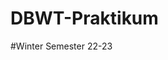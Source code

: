 # DBWT-Praktikum
#Winter Semester 22-23
<!--
 -Praktikum DBWT. Authors :
 -Fachrial Dimas Putra, Perdana, 3503937
 -Jericho, Jordan, 3536333
 -->
